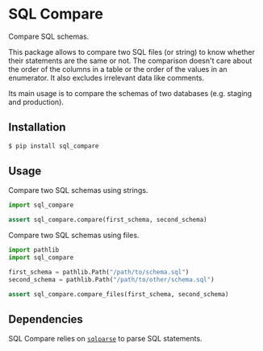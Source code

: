 # SQL Compare

Compare SQL schemas.

This package allows to compare two SQL files (or string) to know whether their
statements are the same or not. The comparison doesn't care about the order of
the columns in a table or the order of the values in an enumerator. It also
excludes irrelevant data like comments.

Its main usage is to compare the schemas of two databases (e.g. staging and
production).

## Installation

```bash
$ pip install sql_compare
```

## Usage

Compare two SQL schemas using strings.

```python
import sql_compare

assert sql_compare.compare(first_schema, second_schema)
```

Compare two SQL schemas using files.

```python
import pathlib
import sql_compare

first_schema = pathlib.Path("/path/to/schema.sql")
second_schema = pathlib.Path("/path/to/other/schema.sql")

assert sql_compare.compare_files(first_schema, second_schema)
```

## Dependencies

SQL Compare relies on [`sqlparse`](https://sqlparse.readthedocs.io/en/latest/)
to parse SQL statements.
